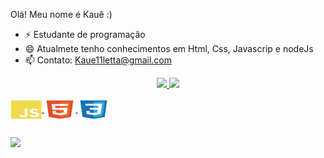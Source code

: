 Olá! Meu nome é Kauê :)

- ⚡ Estudante de programação
- 😄 Atualmete tenho conhecimentos em Html, Css, Javascrip e nodeJs 
- 📫 Contato: Kaue11letta@gmail.com

<div align="center">
  <a href="https://github.com/kaueletta">
  <img height="180em" src="https://github-readme-stats.vercel.app/api?username=KaueLetta&show_icons=true&theme=dark&include_all_commits=true&count_private=true"/>
  <img height="180em" src="https://github-readme-stats.vercel.app/api/top-langs/?username=Kaueletta&layout=compact&langs_count=7&theme=dark"/>
</div>
  
  
<div style="display: inline_block"><br>
  <img align="center" alt="kaue-Js" height="30" width="50" src="https://raw.githubusercontent.com/devicons/devicon/master/icons/javascript/javascript-plain.svg">
  <img align="center" alt="kaue-HTML" height="30" width="50" src="https://raw.githubusercontent.com/devicons/devicon/master/icons/html5/html5-original.svg">
  <img align="center" alt="kaue-CSS" height="30" width="50" src="https://raw.githubusercontent.com/devicons/devicon/master/icons/css3/css3-original.svg">
  </div>
  
  ##
 
  <a href="https://www.linkedin.com/in/kau%C3%AA-letta-54665a232/" target="_blank"><img src="https://img.shields.io/badge/-LinkedIn-%230077B5?style=for-the-badge&logo=linkedin&logoColor=white" target="_blank"></a> 
